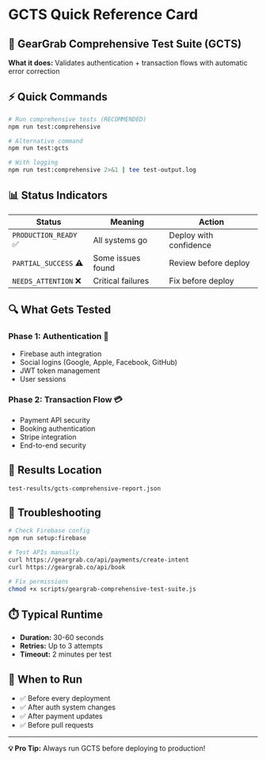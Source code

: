 # GCTS Quick Reference Card

## 🎯 GearGrab Comprehensive Test Suite (GCTS)

**What it does:** Validates authentication + transaction flows with automatic error correction

## ⚡ Quick Commands

```bash
# Run comprehensive tests (RECOMMENDED)
npm run test:comprehensive

# Alternative command
npm run test:gcts

# With logging
npm run test:comprehensive 2>&1 | tee test-output.log
```

## 📊 Status Indicators

| Status | Meaning | Action |
|--------|---------|--------|
| `PRODUCTION_READY` ✅ | All systems go | Deploy with confidence |
| `PARTIAL_SUCCESS` ⚠️ | Some issues found | Review before deploy |
| `NEEDS_ATTENTION` ❌ | Critical failures | Fix before deploy |

## 🔍 What Gets Tested

### Phase 1: Authentication 🔐
- Firebase auth integration
- Social logins (Google, Apple, Facebook, GitHub)
- JWT token management
- User sessions

### Phase 2: Transaction Flow 💳
- Payment API security
- Booking authentication
- Stripe integration
- End-to-end security

## 📁 Results Location

```
test-results/gcts-comprehensive-report.json
```

## 🚨 Troubleshooting

```bash
# Check Firebase config
npm run setup:firebase

# Test APIs manually
curl https://geargrab.co/api/payments/create-intent
curl https://geargrab.co/api/book

# Fix permissions
chmod +x scripts/geargrab-comprehensive-test-suite.js
```

## ⏱️ Typical Runtime

- **Duration:** 30-60 seconds
- **Retries:** Up to 3 attempts
- **Timeout:** 2 minutes per test

## 🎯 When to Run

- ✅ Before every deployment
- ✅ After auth system changes
- ✅ After payment updates
- ✅ Before pull requests

---

**💡 Pro Tip:** Always run GCTS before deploying to production!
